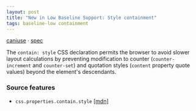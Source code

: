 ```yaml
---
layout: post
title: "New in Low Baseline Support: Style containment"
tags: baseline-low containment
---
```


[caniuse](https://caniuse.com/?search=contain-style) · [spec](https://drafts.csswg.org/css-contain-2/#containment-style)

The `contain: style` CSS declaration permits the browser to avoid slower layout calculations by preventing modification to counter (`counter-increment` and `counter-set`) and quotation styles (`content` property quote values) beyond the element's descendants.

### Source features

- ``css.properties.contain.style`` [[mdn]](https://https://developer.mozilla.org/en-US/search?q=css.properties.contain.style)
